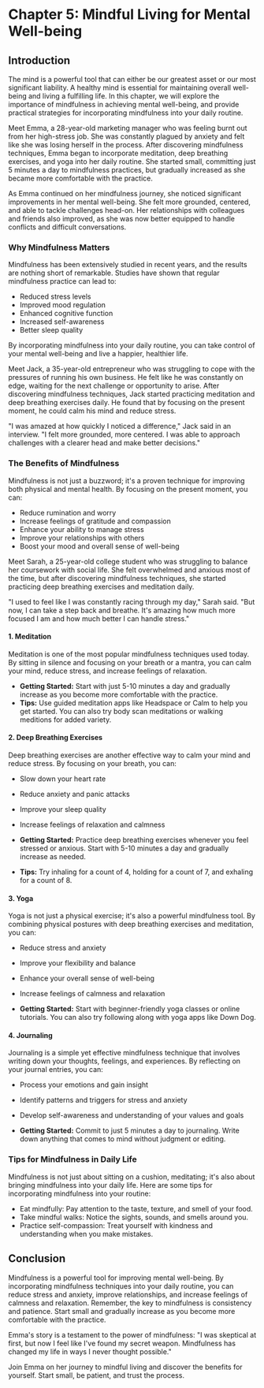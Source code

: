 # Chapter 5: Mindful Living for Mental Well-being

Introduction
------------

The mind is a powerful tool that can either be our greatest asset or our most significant liability. A healthy mind is essential for maintaining overall well-being and living a fulfilling life. In this chapter, we will explore the importance of mindfulness in achieving mental well-being, and provide practical strategies for incorporating mindfulness into your daily routine.

Meet Emma, a 28-year-old marketing manager who was feeling burnt out from her high-stress job. She was constantly plagued by anxiety and felt like she was losing herself in the process. After discovering mindfulness techniques, Emma began to incorporate meditation, deep breathing exercises, and yoga into her daily routine. She started small, committing just 5 minutes a day to mindfulness practices, but gradually increased as she became more comfortable with the practice.

As Emma continued on her mindfulness journey, she noticed significant improvements in her mental well-being. She felt more grounded, centered, and able to tackle challenges head-on. Her relationships with colleagues and friends also improved, as she was now better equipped to handle conflicts and difficult conversations.

### Why Mindfulness Matters

Mindfulness has been extensively studied in recent years, and the results are nothing short of remarkable. Studies have shown that regular mindfulness practice can lead to:

* Reduced stress levels
* Improved mood regulation
* Enhanced cognitive function
* Increased self-awareness
* Better sleep quality

By incorporating mindfulness into your daily routine, you can take control of your mental well-being and live a happier, healthier life.

Meet Jack, a 35-year-old entrepreneur who was struggling to cope with the pressures of running his own business. He felt like he was constantly on edge, waiting for the next challenge or opportunity to arise. After discovering mindfulness techniques, Jack started practicing meditation and deep breathing exercises daily. He found that by focusing on the present moment, he could calm his mind and reduce stress.

"I was amazed at how quickly I noticed a difference," Jack said in an interview. "I felt more grounded, more centered. I was able to approach challenges with a clearer head and make better decisions."

### The Benefits of Mindfulness

Mindfulness is not just a buzzword; it's a proven technique for improving both physical and mental health. By focusing on the present moment, you can:

* Reduce rumination and worry
* Increase feelings of gratitude and compassion
* Enhance your ability to manage stress
* Improve your relationships with others
* Boost your mood and overall sense of well-being

Meet Sarah, a 25-year-old college student who was struggling to balance her coursework with social life. She felt overwhelmed and anxious most of the time, but after discovering mindfulness techniques, she started practicing deep breathing exercises and meditation daily.

"I used to feel like I was constantly racing through my day," Sarah said. "But now, I can take a step back and breathe. It's amazing how much more focused I am and how much better I can handle stress."

#### 1. Meditation

Meditation is one of the most popular mindfulness techniques used today. By sitting in silence and focusing on your breath or a mantra, you can calm your mind, reduce stress, and increase feelings of relaxation.

*   **Getting Started:** Start with just 5-10 minutes a day and gradually increase as you become more comfortable with the practice.
*   **Tips:** Use guided meditation apps like Headspace or Calm to help you get started. You can also try body scan meditations or walking meditions for added variety.

#### 2. Deep Breathing Exercises

Deep breathing exercises are another effective way to calm your mind and reduce stress. By focusing on your breath, you can:

*   Slow down your heart rate
*   Reduce anxiety and panic attacks
*   Improve your sleep quality
*   Increase feelings of relaxation and calmness

*   **Getting Started:** Practice deep breathing exercises whenever you feel stressed or anxious. Start with 5-10 minutes a day and gradually increase as needed.
*   **Tips:** Try inhaling for a count of 4, holding for a count of 7, and exhaling for a count of 8.

#### 3. Yoga

Yoga is not just a physical exercise; it's also a powerful mindfulness tool. By combining physical postures with deep breathing exercises and meditation, you can:

*   Reduce stress and anxiety
*   Improve your flexibility and balance
*   Enhance your overall sense of well-being
*   Increase feelings of calmness and relaxation

*   **Getting Started:** Start with beginner-friendly yoga classes or online tutorials. You can also try following along with yoga apps like Down Dog.

#### 4. Journaling

Journaling is a simple yet effective mindfulness technique that involves writing down your thoughts, feelings, and experiences. By reflecting on your journal entries, you can:

*   Process your emotions and gain insight
*   Identify patterns and triggers for stress and anxiety
*   Develop self-awareness and understanding of your values and goals

*   **Getting Started:** Commit to just 5 minutes a day to journaling. Write down anything that comes to mind without judgment or editing.

### Tips for Mindfulness in Daily Life

Mindfulness is not just about sitting on a cushion, meditating; it's also about bringing mindfulness into your daily life. Here are some tips for incorporating mindfulness into your routine:

*   Eat mindfully: Pay attention to the taste, texture, and smell of your food.
*   Take mindful walks: Notice the sights, sounds, and smells around you.
*   Practice self-compassion: Treat yourself with kindness and understanding when you make mistakes.

Conclusion
----------

Mindfulness is a powerful tool for improving mental well-being. By incorporating mindfulness techniques into your daily routine, you can reduce stress and anxiety, improve relationships, and increase feelings of calmness and relaxation. Remember, the key to mindfulness is consistency and patience. Start small and gradually increase as you become more comfortable with the practice.

Emma's story is a testament to the power of mindfulness: "I was skeptical at first, but now I feel like I've found my secret weapon. Mindfulness has changed my life in ways I never thought possible."

Join Emma on her journey to mindful living and discover the benefits for yourself. Start small, be patient, and trust the process.

